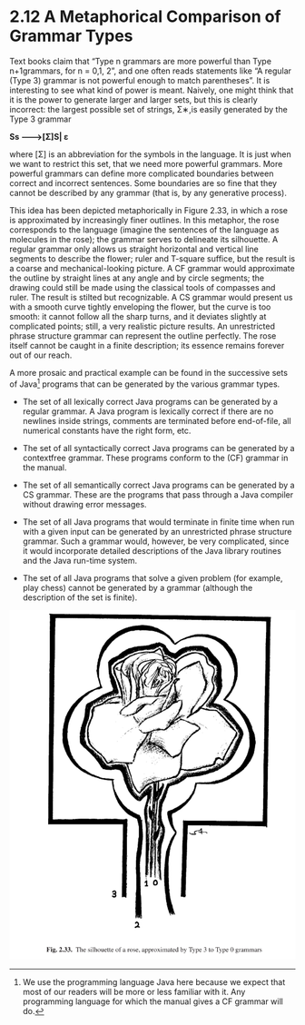# 2.12 A Metaphorical Comparison of Grammar Types

Text books claim that “Type n grammars are more powerful than Type n+1grammars, for n = 0,1, 2”, and one often reads statements like “A regular (Type 3) grammar is not powerful enough to match parentheses”. It is interesting to see what kind of power is meant. Naively, one might think that it is the power to generate larger and larger sets, but this is clearly incorrect: the largest possible set of strings, Σ∗,is easily generated by the Type 3 grammar

**Ss --->[Σ]S| ε**

where [Σ] is an abbreviation for the symbols in the language. It is just when we want to restrict this set, that we need more powerful grammars. More powerful grammars can define more complicated boundaries between correct and incorrect sentences. Some boundaries are so fine that they cannot be described by any grammar (that is, by any generative process).

This idea has been depicted metaphorically in Figure 2.33, in which a rose is approximated by increasingly finer outlines. In this metaphor, the rose corresponds to the language (imagine the sentences of the language as molecules in the rose); the grammar serves to delineate its silhouette. A regular grammar only allows us straight horizontal and vertical line segments to describe the flower; ruler and T-square suffice, but the result is a coarse and mechanical-looking picture. A CF grammar would approximate the outline by straight lines at any angle and by circle segments; the drawing could still be made using the classical tools of compasses and ruler. The result is stilted but recognizable. A CS grammar would present us with a smooth curve tightly enveloping the flower, but the curve is too smooth: it cannot follow all the sharp turns, and it deviates slightly at complicated points; still, a very realistic picture results. An unrestricted phrase structure grammar can represent the outline perfectly. The rose itself cannot be caught in a finite description; its essence remains forever out of our reach.

A more prosaic and practical example can be found in the successive sets of Java[^1] programs that can be generated by the various grammar types.

- The set of all lexically correct Java programs can be generated by a regular grammar. A Java program is lexically correct if there are no newlines inside strings, comments are terminated before end-of-file, all numerical constants have the right form, etc.

- The set of all syntactically correct Java programs can be generated by a contextfree grammar. These programs conform to the (CF) grammar in the manual.

- The set of all semantically correct Java programs can be generated by a CS grammar. These are the programs that pass through a Java compiler without drawing error messages.

- The set of all Java programs that would terminate in finite time when run with a given input can be generated by an unrestricted phrase structure grammar. Such a grammar would, however, be very complicated, since it would incorporate detailed descriptions of the Java library routines and the Java run-time system.

- The set of all Java programs that solve a given problem (for example, play chess) cannot be generated by a grammar (although the description of the set is finite).

![图1 Fig 2.33](../../img/2.12_1-Fig.2.33.png)

[^1]: We use the programming language Java here because we expect that most of our readers will be more or less familiar with it. Any programming language for which the manual gives a CF grammar will do.